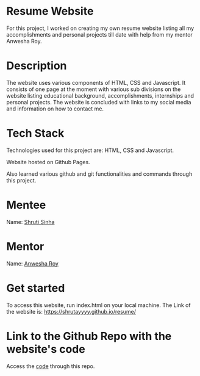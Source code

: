 Resume Website
===============

For this project, I worked on creating my own resume website listing all my accomplishments and personal projects till date with help from my mentor Anwesha Roy.

Description
===========

The website uses various components of HTML, CSS and Javascript. It consists of one page at the moment with various sub divisions on the website listing educational background, accomplishments, internships and personal projects. The website is concluded with links to my social media and information on how to contact me.

Tech Stack
==========

Technologies used for this project are: HTML, CSS and Javascript.

Website hosted on Github Pages.

Also learned various github and git functionalities and commands through this project.

Mentee
======

Name: [Shruti Sinha](https://github.com/shrutayyyy)

Mentor
======

Name: [Anwesha Roy](https://github.com/ravenhaer)

Get started
===========

To access this website, run index.html on your local machine.
The Link of the website is: https://shrutayyyy.github.io/resume/

Link to the Github Repo with the website's code
==================

Access the [code](https://github.com/shrutayyyy/resume.git) through this repo. 
